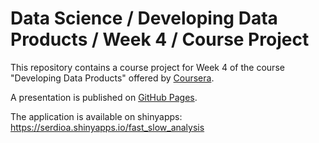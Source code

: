 # Data Science / Developing Data Products / Week 4 / Course Project

This repository contains a course project for Week 4 of the course
"Developing Data Products" offered by
[Coursera](https://www.coursera.org/learn/data-products).

A presentation is published on [GitHub Pages](https://serdioa.github.io/DataScience_09_04/presentation).

The application is available on shinyapps: https://serdioa.shinyapps.io/fast_slow_analysis
